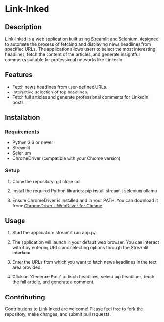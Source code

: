# Link-Inked

## Description
Link-Inked is a web application built using Streamlit and Selenium, designed to automate the process of fetching and displaying news headlines from specified URLs. The application allows users to select the most interesting headlines, fetch the content of the articles, and generate insightful comments suitable for professional networks like LinkedIn.

## Features
- Fetch news headlines from user-defined URLs.
- Interactive selection of top headlines.
- Fetch full articles and generate professional comments for LinkedIn posts.

## Installation

### Requirements
- Python 3.6 or newer
- Streamlit
- Selenium
- ChromeDriver (compatible with your Chrome version)

### Setup
1. Clone the repository:
git clone <repository-url>
cd <repository-directory>


2. Install the required Python libraries:
pip install streamlit selenium ollama


3. Ensure ChromeDriver is installed and in your PATH. You can download it from:
[ChromeDriver - WebDriver for Chrome](https://sites.google.com/a/chromium.org/chromedriver/).

## Usage

1. Start the application:
streamlit run app.py


2. The application will launch in your default web browser. You can interact with it by entering URLs and selecting options through the Streamlit interface.

3. Enter the URLs from which you want to fetch news headlines in the text area provided.

4. Click on 'Generate Post' to fetch headlines, select top headlines, fetch the full article, and generate a comment.

## Contributing
Contributions to Link-Inked are welcome! Please feel free to fork the repository, make changes, and submit pull requests.